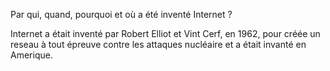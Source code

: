 Par qui, quand, pourquoi et où a été inventé Internet ?

Internet a était inventé par Robert Elliot et Vint Cerf, en 1962, pour créée un reseau à tout épreuve contre les attaques nucléaire et a était invanté en Amerique.
